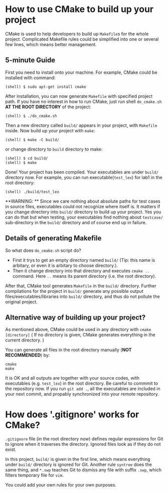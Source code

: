 # How to use CMake to build up your project

CMake is used to help developers to build up `Makefile`s for the whole project. Complicated Makefile rules could be simplified into one or several few lines, which means better management.

## 5-minute Guide
First you need to install onto your machine. For example, CMake could be installed with command:
```
(shell) $ sudo apt-get install cmake
```
After installation, you can now generate `Makefile` with specified project path. If you have no interest in how to run CMake, just run shell `do_cmake.sh` **AT THE ROOT DIRECTORY** of the project:
```
(shell) $ ./do_cmake.sh
```
Then a new directory called `build/` appears in your project, with `Makefile` inside. Now build up your project with `make`:
```
(shell) $ make -C build/
```
or change directory to `build` directory to make:
```
(shell) $ cd build/
(shell) $ make
```
Done! Your project has been compiled. Your executables are under `build/` directory now. For example, you can run executable(`test_lex`) for lab1 in the root directory:
```
(shell) ./build/test_lex
```

**WARNING: ** Since we care nothing about absolute paths for test cases in source files, executables could not recognize where itself is. It matters if you change directory into `build/` directory to build up your project. Yes you can do that but when testing, your executables find nothing about `testcase/` sub-directory in the `build/` directory and of course end up in failure.

## Details of generating Makefile

So what does `do_cmake.sh` script do?

  - First it trys to get an empty directory named `build/` (Tip: this name is arbitary, or even it is arbitary to choose directory.).
  - Then it change directory into that directory and executes `cmake ..` command. Here `..` means its parent directory (i.e. the root directory).
  
After that, CMake tool generates `Makefile` in the `build/` directory. Further compilations for the project in `build/` generate any possible output files/executables/libraries into `build/` directory, and thus do not pollute the original project.

## Alternative way of building up your project?

As mentioned above, CMake could be used in any directory with `cmake [directory]` ( If no directory is given, CMake generates everything in the current directory. )

You can generate all files in the root directory manually (**NOT RECOMMENDED**) by:
```
cmake
make
```
It is OK and all outputs are together with your source codes, with executables (e.g. `test_lex`) in the root directory. Be careful to commmit to the repository now. If you run `git add .`, all the executables are included in your next commit, and propably synchronized into your remote repository.

# How does '.gitignore' works for CMake?
`.gitignore` file (in the root directory now) defines regular expressions for Git to ignore when it traverses the directory. Ignored files look as if they do not exist.

In this project, `build/` is given in the first line, which means everything under `build/` directory is ignored for Git. Another rule `syntree` does the same thing, and `*.swp` teaches Git to dismiss any file with suffix `.swp`, which filters temporary file for `vim`.

You could add your own rules for your own purposes.
